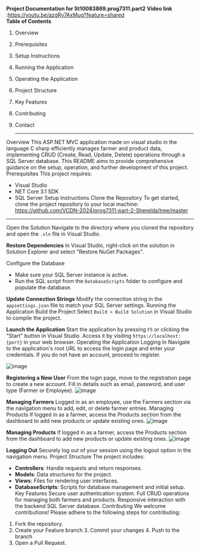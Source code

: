 **Project Documentation for St10083869.prog7311.part2**       **Video link** :https://youtu.be/azgRy7AxMug?feature=shared  
**Table of Contents**
1.	Overview
2.	Prerequisites
3.	Setup Instructions
4.	Running the Application
5.	Operating the Application
6.	Project Structure
7.	Key Features
8.	Contributing
9.	Contact

    ___
Overview
This ASP.NET MVC application made on visual studio in the language C sharp efficiently manages farmer and product data, implementing CRUD (Create, Read, Update, Delete) operations through a SQL Server database. This README aims to provide comprehensive guidance on the setup, operation, and further development of this project.
Prerequisites
This project requires:
- Visual Studio 
- NET Core 3.1 SDK 
- SQL Server 
Setup Instructions
Clone the Repository
To get started, clone the project repository to your local machine: https://github.com/VCDN-2024/prog7311-part-2-Sherelda/tree/master 
____
 Open the Solution
Navigate to the directory where you cloned the repository and open the `.sln` file in Visual Studio.

**Restore Dependencies**
In Visual Studio, right-click on the solution in Solution Explorer and select "Restore NuGet Packages".

 Configure the Database
- Make sure your SQL Server instance is active.
- Run the SQL script from the `DatabaseScripts` folder to configure and populate the database.

**Update Connection Strings**
Modify the connection string in the `appsettings.json` file to match your SQL Server settings.
Running the Application
Build the Project
Select `Build > Build Solution` in Visual Studio to compile the project.

**Launch the Application**
Start the application by pressing `F5` or clicking the "Start" button in Visual Studio. Access it by visiting `https://localhost:{port}` in your web browser.
Operating the Application
 Logging In
Navigate to the application's root URL to access the login page and enter your credentials. If you do not have an account, proceed to register.

![image](https://github.com/VCDN-2024/prog7311-part-2-Sherelda/assets/103831256/87377a21-8823-436d-ba64-95d6725af0ed)

 
 **Registering a New User**
From the login page, move to the registration page to create a new account. Fill in details such as email, password, and user type (Farmer or Employee).
![image](https://github.com/VCDN-2024/prog7311-part-2-Sherelda/assets/103831256/2b0eb01c-4f6f-4547-a3eb-6f9e9c66da34)
 
 **Managing Farmers**
Logged in as an employee, use the Farmers section via the navigation menu to add, edit, or delete farmer entries.
Managing Products
If logged in as a farmer, access the Products section from the dashboard to add new products or update existing ones.
![image](https://github.com/VCDN-2024/prog7311-part-2-Sherelda/assets/103831256/4dc287ce-e84c-4e51-add7-8b9fa339d6e3)

**Managing Products**
If logged in as a farmer, access the Products section from the dashboard to add new products or update existing ones.
![image](https://github.com/VCDN-2024/prog7311-part-2-Sherelda/assets/103831256/ab62e25c-2b6d-4a8e-a25a-7ff0dec89831)


**Logging Out**
Securely log out of your session using the logout option in the navigation menu.
Project Structure
The project includes:
- **Controllers**: Handle requests and return responses.
- **Models**: Data structures for the project.
- **Views**: Files for rendering user interfaces.
- **DatabaseScripts**: Scripts for database management and initial setup.
Key Features
Secure user authentication system.
Full CRUD operations for managing both farmers and products.
Responsive interaction with the backend SQL Server database.
Contributing
We welcome contributions! Please adhere to the following steps for contributing:
1. Fork the repository.
2. Create your Feature branch                                                                                                                                   3. Commit your changes                                                                                                                                                                 4. Push to the branch 
5. Open a Pull Request.

